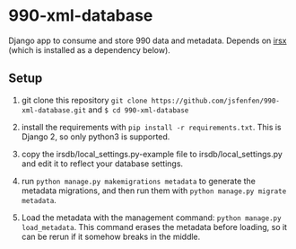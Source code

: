 # 990-xml-database
Django app to consume and store 990 data and metadata. Depends on [irsx](https://github.com/jsfenfen/990-xml-reader) (which is installed as a dependency below).

## Setup

1. git clone this repository `git clone https://github.com/jsfenfen/990-xml-database.git` and `$ cd 990-xml-database`

2. install the requirements with `pip install -r requirements.txt`. This is Django 2, so only python3 is supported.

3. copy the irsdb\/local\_settings.py-example file to irsdb\/local_settings.py and edit it to reflect your database settings.

4. run `python manage.py makemigrations metadata` to generate the metadata migrations, and then run them with `python manage.py migrate metadata`.

5. Load the metadata with the management command: `python manage.py load_metadata`. This command erases the metadata before loading, so it can be rerun if it somehow breaks in the middle.

